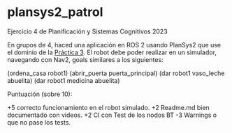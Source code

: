 # plansys2_patrol

Ejercicio 4 de Planificación y Sistemas Cognitivos 2023

En grupos de 4, haced una aplicación en ROS 2 usando PlanSys2 que use el dominio de la [Práctica 3](https://github.com/Docencia-fmrico/planning-exercise/blob/main/README.md). El robot debe poder realizar en un simulador, navegando con Nav2, goals similares a los siguientes:

(ordena_casa robot1)
(abrir_puerta puerta_principal)
(dar robot1 vaso_leche abuelita)
(dar robot1 medicina abuelita)

Puntuación (sobre 10):

+5 correcto funcionamiento en el robot simulado.
+2 Readme.md bien documentado con videos.
+2 CI con Test de los nodos BT
-3 Warnings o que no pase los tests.
